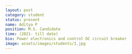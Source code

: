 ```yaml
---
layout: post
category: student
status: present
name: Aditya P
position: M.S. Candidate
time: (2021- till date)
bio: Power electronics and control DC circuit breaker
image: assets/images/students/1.jpg
---
```

